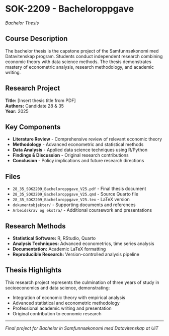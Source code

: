 # SOK-2209 - Bacheloroppgave
*Bachelor Thesis*

## Course Description
The bachelor thesis is the capstone project of the Samfunnsøkonomi med Datavitenskap program. Students conduct independent research combining economic theory with data science methods. The thesis demonstrates mastery of econometric analysis, research methodology, and academic writing.

## Research Project
**Title:** [Insert thesis title from PDF]  
**Authors:** Candidate 28 & 35  
**Year:** 2025

## Key Components
- **Literature Review** - Comprehensive review of relevant economic theory
- **Methodology** - Advanced econometric and statistical methods
- **Data Analysis** - Applied data science techniques using R/Python
- **Findings & Discussion** - Original research contributions
- **Conclusion** - Policy implications and future research directions

## Files
- `28_35_SOK2209_Bacheloroppgave_V25.pdf` - Final thesis document
- `28_35_SOK2209_Bacheloroppgave_V25.qmd` - Source Quarto file
- `28_35_SOK2209_Bacheloroppgave_V25.tex` - LaTeX version
- `dokumentobjekter/` - Supporting documents and references
- `Arbeidskrav og ekstra/` - Additional coursework and presentations

## Research Methods
- **Statistical Software:** R, RStudio, Quarto
- **Analysis Techniques:** Advanced econometrics, time series analysis
- **Documentation:** Academic LaTeX formatting
- **Reproducible Research:** Version-controlled analysis pipeline

## Thesis Highlights
This research project represents the culmination of three years of study in socioeconomics and data science, demonstrating:
- Integration of economic theory with empirical analysis
- Advanced statistical and econometric methodology
- Professional academic writing and presentation
- Original contribution to economic research

---
*Final project for Bachelor in Samfunnsøkonomi med Datavitenskap at UiT*